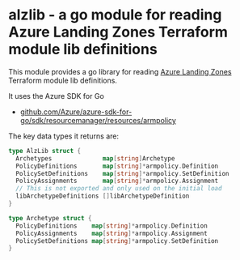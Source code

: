# alzlib - a go module for reading Azure Landing Zones Terraform module lib definitions

This module provides a go library for reading [Azure Landing Zones](https://github.com/Azure/terraform-azurerm-caf-enterprise-scale) Terraform module lib definitions.

It uses the Azure SDK for Go

* [github.com/Azure/azure-sdk-for-go/sdk/resourcemanager/resources/armpolicy](https://github.com/Azure/azure-sdk-for-go/tree/main/sdk/resourcemanager/resources/armpolicy)

The key data types it returns are:

```go
type AlzLib struct {
  Archetypes              map[string]Archetype
  PolicyDefinitions       map[string]*armpolicy.Definition
  PolicySetDefinitions    map[string]*armpolicy.SetDefinition
  PolicyAssignments       map[string]*armpolicy.Assignment
  // This is not exported and only used on the initial load
  libArchetypeDefinitions []libArchetypeDefinition
}

type Archetype struct {
  PolicyDefinitions    map[string]*armpolicy.Definition
  PolicyAssignments    map[string]*armpolicy.Assignment
  PolicySetDefinitions map[string]*armpolicy.SetDefinition
}
```
